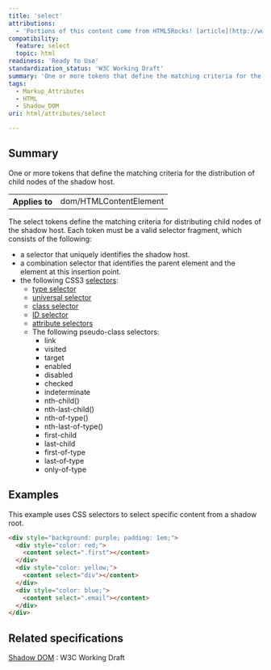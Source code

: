 ```yaml
---
title: 'select'
attributions:
  - 'Portions of this content come from HTML5Rocks! [article](http://www.html5rocks.com/en/tutorials/webcomponents/shadowdom/)'
compatibility:
  feature: select
  topic: html
readiness: 'Ready to Use'
standardization_status: 'W3C Working Draft'
summary: 'One or more tokens that define the matching criteria for the distribution of child nodes of the shadow host.'
tags:
  - Markup_Attributes
  - HTML
  - Shadow_DOM
uri: html/attributes/select

---
```

## Summary

One or more tokens that define the matching criteria for the distribution of child nodes of the shadow host.

<table class="wikitable">
<tr>
<th>
Applies to

</th>
<td>
dom/HTMLContentElement

</td>
</tr>
</table>
The select tokens define the matching criteria for distributing child nodes of the shadow host. Each token must be a valid selector fragment, which consists of the following:

-   a selector that uniquely identifies the shadow host.
-   a combination selector that identifies the parent element and the element at this insertion point.
-   the following CSS3 [selectors](/css/selectors):
    -   [type selector](/css/selectors/type)
    -   [universal selector](/css/selectors/universal_selector)
    -   [class selector](/css/selectors/class_selector)
    -   [ID selector](/css/selectors/id_selector)
    -   [attribute selectors](/css/selectors/attribute_selector)
    -   The following pseudo-class selectors:
        -   link
        -   visited
        -   target
        -   enabled
        -   disabled
        -   checked
        -   indeterminate
        -   nth-child()
        -   nth-last-child()
        -   nth-of-type()
        -   nth-last-of-type()
        -   first-child
        -   last-child
        -   first-of-type
        -   last-of-type
        -   only-of-type

## Examples

This example uses CSS selectors to select specific content from a shadow root.

``` html
<div style="background: purple; padding: 1em;">
  <div style="color: red;">
    <content select=".first"></content>
  </div>
  <div style="color: yellow;">
    <content select="div"></content>
  </div>
  <div style="color: blue;">
    <content select=".email"></content>
  </div>
</div>
```

## Related specifications

[Shadow DOM](http://www.w3.org/TR/2012/WD-shadow-dom-20120522/)
:   W3C Working Draft
